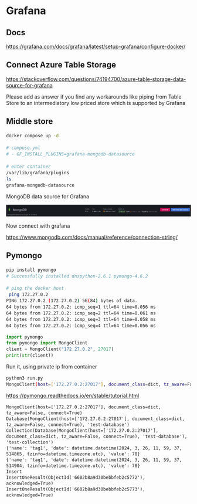 # Grafana

## Docs

https://grafana.com/docs/grafana/latest/setup-grafana/configure-docker/

## Connect Azure Table Storage

https://stackoverflow.com/questions/74194700/azure-table-storage-data-source-for-grafana

Please add as answer if you find any workarounds like piping from Table Store to an intermediatory low priced store which is supported by Grafana

## Middle store

```bash
docker compose up -d

# compose.yml
# - GF_INSTALL_PLUGINS=grafana-mongodb-datasource

# enter container
/var/lib/grafana/plugins
ls
grafana-mongodb-datasource

```

MongoDB data source for Grafana

![Mongodb](https://github.com/spawnmarvel/learning-docker/blob/main/prod-ish/grafana_mongo_py/images/mongdb.jpg)


Now connect with grafana

https://www.mongodb.com/docs/manual/reference/connection-string/

## Pymongo

```bash
pip install pymongo
# Successfully installed dnspython-2.6.1 pymongo-4.6.2

# ping the docker host
 ping 172.27.0.2
PING 172.27.0.2 (172.27.0.2) 56(84) bytes of data.
64 bytes from 172.27.0.2: icmp_seq=1 ttl=64 time=0.056 ms
64 bytes from 172.27.0.2: icmp_seq=2 ttl=64 time=0.061 ms
64 bytes from 172.27.0.2: icmp_seq=3 ttl=64 time=0.058 ms
64 bytes from 172.27.0.2: icmp_seq=4 ttl=64 time=0.056 ms

```

```py
import pymongo
from pymongo import MongoClient
client = MongoClient("172.27.0.2", 27017)
print(str(client))

```

Run it, using private ip from container

```bash
python3 run.py
MongoClient(host=['172.27.0.2:27017'], document_class=dict, tz_aware=False, connect=True)

```

https://pymongo.readthedocs.io/en/stable/tutorial.html

```log
MongoClient(host=['172.27.0.2:27017'], document_class=dict, tz_aware=False, connect=True)
Database(MongoClient(host=['172.27.0.2:27017'], document_class=dict, tz_aware=False, connect=True), 'test-database')
Collection(Database(MongoClient(host=['172.27.0.2:27017'], document_class=dict, tz_aware=False, connect=True), 'test-database'), 'test-collection')
{'name': 'tag1', 'date': datetime.datetime(2024, 3, 26, 11, 59, 37, 514865, tzinfo=datetime.timezone.utc), 'value': 78}
{'name': 'tag1', 'date': datetime.datetime(2024, 3, 26, 11, 59, 37, 514904, tzinfo=datetime.timezone.utc), 'value': 78}
Insert
InsertOneResult(ObjectId('6602b8a9d30bebbfeb2c5772'), acknowledged=True)
InsertOneResult(ObjectId('6602b8a9d30bebbfeb2c5773'), acknowledged=True)
```





